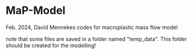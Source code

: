 # MaP-Model
Feb. 2024, David Mennekes
codes for macroplastic mass flow model


note that some files are saved in a folder named "temp_data". This folder should be created for the modelling!
